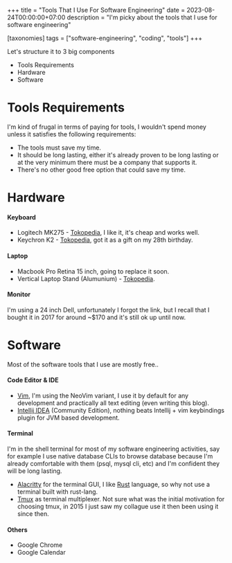 +++
title = "Tools That I Use For Software Engineering"
date = 2023-08-24T00:00:00+07:00
description = "I'm picky about the tools that I use for software engineering"

[taxonomies]
tags = ["software-engineering", "coding", "tools"]
+++


Let's structure it to 3 big components
* Tools Requirements
* Hardware
* Software

# Tools Requirements
I'm kind of frugal in terms of paying for tools, I wouldn't spend money unless it satisfies the following requirements:
* The tools must save my time.
* It should be long lasting, either it's already proven to be long lasting or at the very minimum there must be a company that supports it.
* There's no other good free option that could save my time.


# Hardware
#### Keyboard
* Logitech MK275 - [Tokopedia](https://tokopedia.link/qirzFnuLwCb), I like it, it's cheap and works well.
* Keychron K2 - [Tokopedia](https://tokopedia.link/1BSfq6lLwCb),  got it as a gift on my 28th birthday.

#### Laptop
* Macbook Pro Retina 15 inch, going to replace it soon.
* Vertical Laptop Stand (Alumunium) - [Tokopedia](https://tokopedia.link/7JJtv6iMwCb).

#### Monitor
I'm using a 24 inch Dell, unfortunately I forgot the link, but I recall that I bought it in 2017 for around ~$170 and it's still ok up until now.

# Software
Most of the software tools that I use are mostly free..

#### Code Editor & IDE
* [Vim](https://github.com/neovim/neovim), I'm using the NeoVim variant, I use it by default for any development and practically all text editing (even writing this blog).
* [Intellij IDEA](https://www.jetbrains.com/idea/download/) (Community Edition), nothing beats Intellij + vim keybindings plugin for JVM based development.

#### Terminal
I'm in the shell terminal for most of my software engineering activities, say for example I use native database CLIs to browse database
because I'm already comfortable with them (psql, mysql cli, etc) and I'm confident they will be long lasting.

* [Alacritty](https://github.com/alacritty/alacritty) for the terminal GUI, I like [Rust](https://www.rust-lang.org/) language, so why not use a terminal built with rust-lang.
* [Tmux](https://github.com/tmux/tmux) as terminal multiplexer. Not sure what was the initial motivation for choosing tmux, in 2015 I just saw my collague use it then been using it since then.

#### Others
* Google Chrome
* Google Calendar


